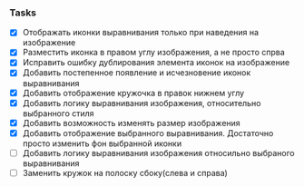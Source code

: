 ### Tasks
- [x] Отображать иконки выравнивания только при наведения на изображение
- [x] Разместить иконка в правом углу изображения, а не просто спрва
- [x] Исправить ошибку дублирования элемента иконок на изображение
- [x] Добавить постепенное появление и исчезновение иконок выравнивания
- [x] Добавить отображение кружочка в правок нижнем углу
- [x] Добавить логику выравнивания изображения, относительно выбранного стиля
- [x] Добавить возможность изменять размер изображения
- [x] Добавить отображение выбранного выравнивания. Достаточно просто изменить фон выбранной иконки
- [ ] Добавить логику выравнивания изображения относильно выбраного выравнивания
- [ ] Заменить кружок на полоску сбоку(слева и справа)
